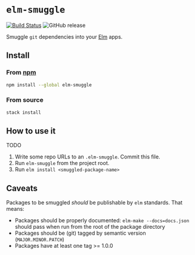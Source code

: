 # `elm-smuggle`

[![Build Status](https://travis-ci.org/jmackie/elm-smuggle.svg?branch=master)](https://travis-ci.org/jmackie/elm-smuggle)
![GitHub release](https://img.shields.io/github/release/jmackie/elm-smuggle.svg)

Smuggle `git` dependencies into your [Elm][elm-home] apps.

## Install

### From [npm](https://www.npmjs.com/package/elm-smuggle)

```bash
npm install --global elm-smuggle
```

### From source

```bash
stack install
```

## How to use it

TODO

1. Write some repo URLs to an `.elm-smuggle`. Commit this file.
2. Run `elm-smuggle` from the project root.
3. Run `elm install <smuggled-package-name>`

## Caveats

Packages to be smuggled _should_ be publishable by `elm` standards. That means:

-   Packages should be properly documented: `elm-make --docs=docs.json` should pass when run from the root of the package directory
-   Packages should be (git) tagged by semantic version (`MAJOR.MINOR.PATCH`)
-   Packages have at least one tag >= 1.0.0

[elm-home]: https://elm-lang.org/
